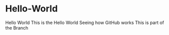 # Hello-World
Hello World
This is the Hello World
Seeing how GitHub works
This is part of the Branch
